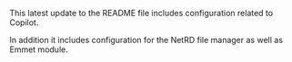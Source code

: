 This latest update to the README file includes configuration related to Copilot.

In addition it includes configuration for the NetRD file manager as well as Emmet module.


